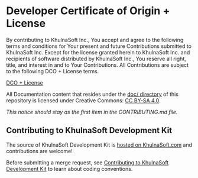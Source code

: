 # Developer Certificate of Origin + License

By contributing to KhulnaSoft Inc., You accept and agree to the following terms and
conditions for Your present and future Contributions submitted to KhulnaSoft Inc.
Except for the license granted herein to KhulnaSoft Inc. and recipients of software
distributed by KhulnaSoft Inc., You reserve all right, title, and interest in and to
Your Contributions. All Contributions are subject to the following DCO + License
terms.

[DCO + License](https://khulnasoft.com/khulnasoft-org/dco/blob/master/README.md)

All Documentation content that resides under the [doc/ directory](/doc) of this
repository is licensed under Creative Commons:
[CC BY-SA 4.0](https://creativecommons.org/licenses/by-sa/4.0/).

_This notice should stay as the first item in the CONTRIBUTING.md file._

## Contributing to KhulnaSoft Development Kit

The source of KhulnaSoft Development Kit is
[hosted on KhulnaSoft.com](https://github.com/khulnasoft/khulnasoft-development-kit/) and contributions are welcome!

Before submitting a merge request, see [Contributing to KhulnaSoft Development Kit](doc/contributing_to_kdk.md) to learn about coding conventions.
